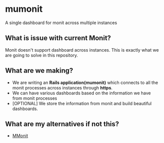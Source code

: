 # mumonit
A single dashboard for monit across multiple instances

## What is issue with current Monit?

Monit doesn't support dashboard across instances. This is exactly what we are going to solve in this repository.

## What are we making?

- We are writing an **Rails application(mumonit)** which connects to all the monit processes across instances through **https**. 
- We can have various dashboards based on the information we have from monit processes
- [OPTIONAL] We store the information from monit and build beautiful dashboards.

## What are my alternatives if not this?
- [MMonit](https://mmonit.com/)
